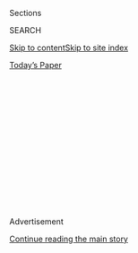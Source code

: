 <div id="app">

<div>

<div>

<div>

<div class="NYTAppHideMasthead css-1q2w90k e1suatyy0">

<div class="section css-ui9rw0 e1suatyy2">

<div class="css-eph4ug er09x8g0">

<div class="css-6n7j50">

</div>

<span class="css-1dv1kvn">Sections</span>

<div class="css-10488qs">

<span class="css-1dv1kvn">SEARCH</span>

</div>

[Skip to content](#site-content)[Skip to site index](#site-index)

</div>

<div class="css-10698na e1huz5gh0">

</div>

</div>

<div id="masthead-bar-one" class="section hasLinks css-15hmgas e1csuq9d3">

<div class="css-uqyvli e1csuq9d0">

</div>

<div class="css-1uqjmks e1csuq9d1">

</div>

<div class="css-9e9ivx">

[](https://myaccount.nytimes.com/auth/login?response_type=cookie&client_id=vi)

</div>

<div class="css-1bvtpon e1csuq9d2">

[Today’s Paper](https://www.nytimes.com/section/todayspaper)

</div>

</div>

</div>

</div>

<div data-aria-hidden="false">

<div id="site-content" role="main">

<div>

<div class="css-1aor85t" style="opacity:0.000000001;z-index:-1;visibility:hidden">

<div class="css-1hqnpie">

<div class="css-epjblv">

<span class="css-17xtcya">[Opinion](/section/opinion)</span><span class="css-x15j1o">|</span><span class="css-fwqvlz">Maybe
This Isn’t Such a Good Time to Prosecute a Culture War</span>

</div>

<div class="css-k008qs">

<div class="css-1iwv8en">

<span class="css-18z7m18"></span>

<div>

</div>

</div>

<span class="css-1n6z4y">https://nyti.ms/2DeKoWF</span>

<div class="css-1705lsu">

<div class="css-4xjgmj">

<div class="css-4skfbu" role="toolbar" data-aria-label="Social Media Share buttons, Save button, and Comments Panel with current comment count" data-testid="share-tools">

  - 
  - 
  - 
  - 
    
    <div class="css-6n7j50">
    
    </div>

  - 
  - 

</div>

</div>

</div>

</div>

</div>

</div>

<div id="NYT_TOP_BANNER_REGION" class="css-13pd83m">

</div>

<div id="top-wrapper" class="css-1sy8kpn">

<div id="top-slug" class="css-l9onyx">

Advertisement

</div>

[Continue reading the main story](#after-top)

<div class="ad top-wrapper" style="text-align:center;height:100%;display:block;min-height:250px">

<div id="top" class="place-ad" data-position="top" data-size-key="top">

</div>

</div>

<div id="after-top">

</div>

</div>

<div>

<div class="css-v5btjw etb61u70">

<div class="css-v05ibm etb61u71">

[Opinion](/section/opinion)

</div>

</div>

<div id="sponsor-wrapper" class="css-1hyfx7x">

<div id="sponsor-slug" class="css-19vbshk">

Supported by

</div>

[Continue reading the main story](#after-sponsor)

<div id="sponsor" class="ad sponsor-wrapper" style="text-align:center;height:100%;display:block">

</div>

<div id="after-sponsor">

</div>

</div>

<div class="css-186x18t">

</div>

<div class="css-1vkm6nb ehdk2mb0">

# Maybe This Isn’t Such a Good Time to Prosecute a Culture War

</div>

Trump has gone to the well one time too many.

<div class="css-18e8msd">

<div class="css-vp77d3 epjyd6m0">

<div class="css-1p10dcb ey68jwv0" data-aria-hidden="true">

[![Jamelle
Bouie](https://static01.nyt.com/images/2019/01/24/opinion/jamelle-bouie/jamelle-bouie-thumbLarge-v3.png
"Jamelle Bouie")](https://www.nytimes.com/column/jamelle-bouie)

</div>

<div class="css-1baulvz">

By [<span class="css-1baulvz last-byline" itemprop="name">Jamelle
Bouie</span>](https://www.nytimes.com/column/jamelle-bouie)

<div class="css-8atqhb">

Opinion Columnist

</div>

</div>

</div>

  - July 7, 2020

  - 
    
    <div class="css-4xjgmj">
    
    <div class="css-d8bdto" role="toolbar" data-aria-label="Social Media Share buttons, Save button, and Comments Panel with current comment count" data-testid="share-tools">
    
      - 
      - 
      - 
      - 
        
        <div class="css-6n7j50">
        
        </div>
    
      - 
      - 
    
    </div>
    
    </div>

</div>

<div class="css-79elbk" data-testid="photoviewer-wrapper">

<div class="css-z3e15g" data-testid="photoviewer-wrapper-hidden">

</div>

<div class="css-1a48zt4 ehw59r15" data-testid="photoviewer-children">

![<span class="css-16f3y1r e13ogyst0" data-aria-hidden="true">President
Trump arriving onstage to speak at a campaign rally in Tulsa, Okla., on
June
20.</span><span class="css-cnj6d5 e1z0qqy90" itemprop="copyrightHolder"><span class="css-1ly73wi e1tej78p0">Credit...</span><span><span>Evan
Vucci/Associated
Press</span></span></span>](https://static01.nyt.com/images/2020/07/07/opinion/07bouie1/merlin_173773299_951c6a7b-fd35-42c8-872b-3944a0870554-articleLarge.jpg?quality=75&auto=webp&disable=upscale)

</div>

</div>

</div>

<div class="section meteredContent css-1r7ky0e" name="articleBody" itemprop="articleBody">

<div class="css-1fanzo5 StoryBodyCompanionColumn">

<div class="css-53u6y8">

Donald Trump made his name in Republican Party politics as a “birther,”
a true believer in — and an evangelist for — the racist conspiracy
theory that Barack Obama was a foreign-born, illegitimate president.
Having stoked a wave of white grievance and resentment, Trump rode it,
first to influence — let’s not forget that Mitt Romney came to receive
Trump’s [endorsement](https://youtu.be/nmwzGMmGcJw) in person during the
2012 presidential race — and then to the summit of power as president
himself.

Now, because of a pandemic Trump refuses to address (“We need to live
with it,”
[officials](https://www.nbcnews.com/politics/politics-news/we-need-live-it-white-house-readies-new-message-nation-n1232884)
in his administration say), his power is at risk. If the election were
held today, Trump would almost certainly lose in a landslide. His sole
good fortune at the moment is that the election won’t be held for
another four months, giving him time to close his [10-point
gap](https://projects.fivethirtyeight.com/polls/) with Joe Biden and
turn his campaign around.

But to do that, Trump would have to take responsibility for and respond
to events properly. He would have to show the voting public that he is
capable of presidential leadership. And this, more than anything, is
beyond both his interest and his ability. Trump does not want to govern
and could not do it if he tried.

</div>

</div>

<div>

</div>

<div class="css-1fanzo5 StoryBodyCompanionColumn">

<div class="css-53u6y8">

Instead, as he sees it, the path to re-election lies with the instincts
that brought him to power in the first place. With enough racist
demagogy, Trump seems to think, he’ll close the gap with Biden and eke
out another win in the Electoral College. But it is one thing to run a
backlash campaign, as Trump did four years ago, in a growing economy in
which most people aren’t acutely worried about their lives and futures.
In that environment, where material needs are mostly met, voters can
afford to either look past racial animus or embrace it as a kind of
luxury political good. When conditions are on the decline, however, they
want actual solutions, and the politics of resentment are, by
themselves, a much harder sell.

</div>

</div>

<div class="css-1fanzo5 StoryBodyCompanionColumn">

<div class="css-53u6y8">

Not that Trump isn’t trying. In just the last two weeks, he has
[re-tweeted](https://www.latimes.com/world-nation/story/2020-06-28/trump-tweets-video-with-white-power-chant-then-deletes-it)
a video of a supporter in Florida shouting “white power,”
[threatened](https://www.politico.com/news/2020/07/01/trump-hud-fair-housing-rule-346996)
to scrap an Obama-era fair housing rule meant to break patterns of
segregation (citing its “devastating impact” on suburbs), promised to
[veto](https://www.npr.org/2020/07/01/885944809/trump-vows-to-veto-defense-bill-if-it-removes-confederate-names-from-military-ba)
a defense funding bill that would also take the names of Confederate
generals off military bases, and
[called](https://twitter.com/realdonaldtrump/status/1278324680311681024?s=21)
New York City’s decision to paint “Black Lives Matter” on Fifth Avenue a
“symbol of hate” that was “denigrating” to this “luxury avenue.”

<div class="css-1q1hscp">

<div class="css-1xk4eoy">

<div id="JBO">

</div>

</div>

</div>

Rather than use the Independence Day weekend to make a plea for national
unity — the usual election-year approach for an incumbent — Trump took
the holiday as an opportunity to
[excoriate](https://www.whitehouse.gov/briefings-statements/remarks-president-trump-south-dakotas-2020-mount-rushmore-fireworks-celebration-keystone-south-dakota/)
the millions of Americans protesting for racial justice as “evil”
heralds of a new “far-left fascism” who seek “the end of America.”
Speaking underneath Mount Rushmore on July 3, Trump warned that “Our
nation is witnessing a merciless campaign to wipe out our history,
defame our heroes, erase our values and indoctrinate our children.”

Trump continued along these lines on Monday with an attack on Bubba
Wallace, the only Black full-time driver in NASCAR. “Has @BubbaWallace
apologized to all of those great NASCAR drivers & officials who came to
his aid, stood by his side, & were willing to sacrifice everything for
him, only to find out that the whole thing was just another HOAX?”, the
president [wrote on
Twitter](https://twitter.com/realdonaldtrump/status/1280117571874951170?s=21).
“That & Flag decision has caused lowest ratings EVER\!”

</div>

</div>

<div class="css-1fanzo5 StoryBodyCompanionColumn">

<div class="css-53u6y8">

Wallace was one of the leading voices in NASCAR arguing for removing the
Confederate flag from events and banning it from the stands. When a
member of his team discovered a noose in Wallace’s stall at Talladega
Superspeedway in Alabama, NASCAR launched an investigation, concluding
that the noose had been in the stall since October of last year. Some
observers, particularly those hostile to the Confederate flag ban,
decided that this meant the noose was a hoax. But NASCAR officials
rejected this view. “Bubba Wallace and the 43 team had nothing to do
with this,” Steve Phelps, the president of NASCAR,
[said](https://ftw.usatoday.com/2020/06/nascar-bubba-wallace-noose-talladega-investigation-steve-phelps).
“Bubba Wallace has done nothing but represent this sport with courage,
class and dignity.”

If conditions now were like those in January — if unemployment was still
low and there wasn’t mass unrest and a deadly pandemic wasn’t continuing
to rage out of control — then the president’s rhetoric might actually
work to mobilize his supporters. Part of the story of the 2016 election
was the movement, into the Republican coalition, [of cross-pressured
voters](https://www.nytimes.com/2019/03/29/opinion/sunday/trump-obamacare.html)
who opposed conservative anti-government ideology but were also repelled
by immigration, Islam and racial liberalism. Trump appealed to these
voters by pledging support for policies like Social Security and
Medicare while also demonizing racial and religious minorities.

But just as important as his message was the overall condition of the
economy. It wasn’t perfect, but it was good enough. Unemployment was
down, growth was steady and wages were up. The economy wasn’t on the
back burner, but it also wasn’t the most salient issue of the election.
This gave a candidate like Trump the political space to bring other
issues to the fore. And he took it.

It is possible that Trump would have succeeded under worse economic
conditions; that a crashing economy would have made those
cross-pressured voters even more eager to support a racist, demagogic
candidate. We have something of a comparison point in the 2008 election,
when Sarah Palin brought Trump-like energy to the Republican
presidential ticket, nearly eclipsing John McCain, the presidential
nominee. She drew huge crowds with furious denunciations of Obama that
[centered
on](https://radio.wosu.org/post/how-sarah-palin-paved-way-donald-trump#stream/0)
a sense of him as foreign and un-American. “I am just so fearful that
this is not a man who sees America the way you and I see America,”
[Palin
told](https://books.google.com/books?id=7eKrQrTafusC&lpg=PA152&ots=MEzOQJgKyM&dq=%22not%20a%20man%20who%20sees%20america%20the%20way%20you%20and%20i%20see%20america%22&pg=PA152#v=onepage&q=%22not%20a%20man%20who%20sees%20america%20the%20way%20you%20and%20i%20see%20america%22&f=false)
a nearly all-white crowd of supporters a month before the election.

And yet the kinds of voters Palin tried to appeal to — the kinds of
voters who would eventually back Trump — stayed, for the most part,
within the Democratic fold that year. They may have been uncomfortable
with the idea of a Black president, but they were outright opposed to
another four years of Republican economic policy.

Or consider George Wallace, whose politics of cultural rage and racial
resentment resonated with voters at a moment, the late 1960s, of
relative security and prosperity, not decline and desperation. It’s not
that demagogues never triumph in bad economic conditions, but that good
times may bring some voters to feel that they can afford to vote their
resentments.

If this is true — if it takes a decent economy to make voters conducive
to the campaign Trump wants to run — then he is, at this moment,
speeding down an electoral dead-end. As long as Covid-19 is out of
control, as long as there is mass suffering, sickness and economic
distress, then nothing short of actually doing his job will help him get
ahead. There simply is no substitute for good governance.

Trump can spend the next four months raging against protesters,
defending Confederate monuments and attacking Black celebrities. He can
play the hits for his supporters and whip his most devoted followers
into a frenzy of MAGA enthusiasm. He can turn up the racism dial as much
as he wants and as far as it will go. But if he’s looking for approval,
he won’t get it.

*The Times is committed to publishing* [*a diversity of
letters*](https://www.nytimes.com/2019/01/31/opinion/letters/letters-to-editor-new-york-times-women.html)
*to the editor. We’d like to hear what you think about this or any of
our articles. Here are some*
[*tips*](https://help.nytimes.com/hc/en-us/articles/115014925288-How-to-submit-a-letter-to-the-editor)*.
And here's our email:*
[*letters@nytimes.com*](mailto:letters@nytimes.com)*.*

*Follow The New York Times Opinion section on*
[*Facebook*](https://www.facebook.com/nytopinion)*,* [*Twitter
(@NYTopinion)*](http://twitter.com/NYTOpinion) *and*
[*Instagram*](https://www.instagram.com/nytopinion/)*.*

</div>

</div>

</div>

<div>

</div>

<div>

</div>

<div>

</div>

<div>

<div id="bottom-wrapper" class="css-1ede5it">

<div id="bottom-slug" class="css-l9onyx">

Advertisement

</div>

[Continue reading the main story](#after-bottom)

<div id="bottom" class="ad bottom-wrapper" style="text-align:center;height:100%;display:block;min-height:90px">

</div>

<div id="after-bottom">

</div>

</div>

</div>

</div>

</div>

## Site Index

<div>

</div>

## Site Information Navigation

  - [© <span>2020</span> <span>The New York Times
    Company</span>](https://help.nytimes.com/hc/en-us/articles/115014792127-Copyright-notice)

<!-- end list -->

  - [NYTCo](https://www.nytco.com/)
  - [Contact
    Us](https://help.nytimes.com/hc/en-us/articles/115015385887-Contact-Us)
  - [Work with us](https://www.nytco.com/careers/)
  - [Advertise](https://nytmediakit.com/)
  - [T Brand Studio](http://www.tbrandstudio.com/)
  - [Your Ad
    Choices](https://www.nytimes.com/privacy/cookie-policy#how-do-i-manage-trackers)
  - [Privacy](https://www.nytimes.com/privacy)
  - [Terms of
    Service](https://help.nytimes.com/hc/en-us/articles/115014893428-Terms-of-service)
  - [Terms of
    Sale](https://help.nytimes.com/hc/en-us/articles/115014893968-Terms-of-sale)
  - [Site Map](https://spiderbites.nytimes.com)
  - [Help](https://help.nytimes.com/hc/en-us)
  - [Subscriptions](https://www.nytimes.com/subscription?campaignId=37WXW)

</div>

</div>

</div>

</div>

